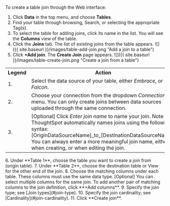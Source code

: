 To create a table join through the Web interface:

1. Click **Data** in the top menu, and choose **Tables**.
2. Find your table through browsing, Search, or selecting the appropriate Tag(s).
3. To select the table for adding joins, click its name in the list.
You will see the **Columns** view of the table.
4. Click the **Joins** tab. The list of existing joins from the table appears.
![]({{ site.baseurl }}/images/table-add-join.png "Add a join to a table")
5. Click **+Add join**.
The **Create Join** page appears.
![]({{ site.baseurl }}/images/table-create-join.png "Create a join from a table")
<table>
    <tr>
      <th>Legend</th>
      <th>Action</th>
    </tr>
    <tr>
      <td>1.</td>
      <td>Select the data source of your table, either <em>Embrace</em>, or <em>Falcon</em>.</td>
    </tr>
    <tr>
      <td>2.</td>
      <td>Choose your connection from the dropdown <em>Connection</em> menu. You can only create joins between data sources uploaded through the same connection.</td>
    </tr>
    <tr>
      <td>3.</td>
      <td>[Optional] Click <em> Enter join name</em> to name your join. Note that ThoughtSpot automatically names joins using the following syntax: [OriginDataSourceName]_to_[DestinationDataSourceName]. You can always enter a more meaningful join name, either when creating, or when editing the join.</td>
    </tr>
  </table>
6. Under **Table 1**, choose the table you want to create a join from (origin table).
7. Under **Table 2**, choose the destination table or View for the other end of the join.
8. Choose the matching columns under each table. These columns must use the same data type. [Optional] You can select multiple columns for the same join. To add another pair of matching columns to the join definition, click **+Add columns**.
9. Specify the join type; see [Join types](#join-type).
10. Specify the join cardinality; see [Cardinality](#join-cardinality).
11. Click **Create join**.
